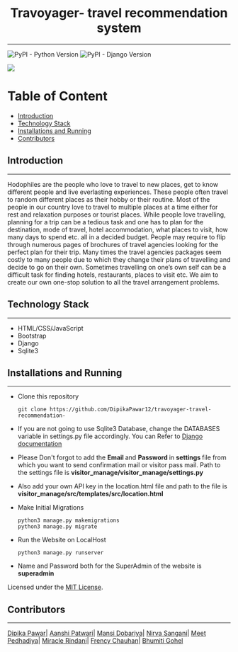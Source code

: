 <h1 align = "center">
    Travoyager- travel recommendation  system
</h1>

---

<img alt="PyPI - Python Version" src="https://img.shields.io/badge/python%20vesion-3.8.2-green"> <img alt="PyPI - Django Version" src="https://img.shields.io/badge/django%20version-3.0.6-blue">

<p>
<img src = "VMS.png">
</p>

<h1>Table of Content</h1>

- [Introduction](#introduction)
- [Technology Stack](#technology-stack)
- [Installations and Running](#installations-and-running)
- [Contributors](#contributors)



## Introduction

---
Hodophiles are the people who love to travel to new places, get to know different people and live everlasting experiences. These people often travel to random different places as their hobby or their routine. Most of the people in our country love to travel to multiple places at a time either for rest and relaxation purposes or tourist places. While people love travelling, planning for a trip can be a tedious task and one has to plan for the destination, mode of travel, hotel accommodation, what places to visit, how many days to spend etc. all in a decided budget. People may require to flip through numerous pages of brochures of travel agencies looking for the perfect plan for their trip. Many times the travel agencies packages seem costly to many people due to which they change their plans of travelling and decide to go on their own. Sometimes travelling on one’s own self can be a difficult task for finding hotels, restaurants, places to visit etc. We aim to create our own one-stop solution to all the travel arrangement problems.


## Technology Stack

---

- HTML/CSS/JavaScript
- Bootstrap
- Django
- Sqlite3

## Installations and Running

---

- Clone this repository

  ```
  git clone https://github.com/DipikaPawar12/travoyager-travel-recommendation-
  ```

- If you are not going to use Sqlite3 Database, change the DATABASES variable in settings.py file accordingly. You can Refer to [Django documentation](https://docs.djangoproject.com/en/3.0/ref/databases/)

- Please Don't forgot to add the <strong> Email </strong> and <strong>Password </strong> in <strong> settings </strong> file from which you want to send confirmation mail or visitor pass mail. Path to the settings file is <strong> visitor_manage/visitor_manage/settings.py </strong>

- Also add your own API key in the location.html file and path to the file is <strong>visitor_manage/src/templates/src/location.html </strong>

- Make Initial Migrations

  ```
  python3 manage.py makemigrations
  python3 manage.py migrate
  ```

- Run the Website on LocalHost
  ```
  python3 manage.py runserver
  ```

- Name and Password both for the SuperAdmin of the website is <strong>superadmin</strong>

Licensed under the [MIT License](LICENSE).

## Contributors

---
[Dipika Pawar](https://github.com/DipikaPawar12)| [Aanshi Patwari](https://github.com/aanshi18)| [Mansi Dobariya](https://github.com/mansi-ctrl)| [Nirva Sangani](https://github.com/nirvasangani)| [Meet Pedhadiya](https://github.com/MeeTP1310)| [Miracle Rindani](https://github.com/mrindani)| [Frency Chauhan](https://github.com/Frency-Chauhan)| [Bhumiti Gohel](https://github.com/bhumiti28)
